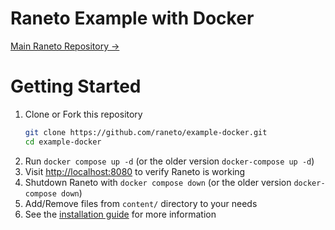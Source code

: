 # Raneto Example with Docker

[Main Raneto Repository &rarr;](https://github.com/ryanlelek/Raneto)

# Getting Started

1. Clone or Fork this repository
   ```bash
   git clone https://github.com/raneto/example-docker.git
   cd example-docker
   ```
1. Run `docker compose up -d` (or the older version `docker-compose up -d`)
1. Visit [http://localhost:8080](http://localhost:8080) to verify Raneto is working
1. Shutdown Raneto with `docker compose down` (or the older version `docker-compose down`)
1. Add/Remove files from `content/` directory to your needs
1. See the [installation guide](https://docs.raneto.com/install/installing-raneto) for more information

